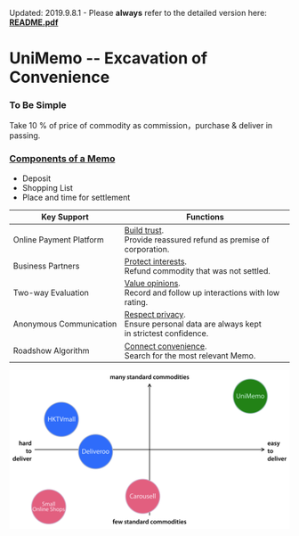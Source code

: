 Updated: 2019.9.8.1&nbsp;-&nbsp;Please <b>always</b> refer to the detailed version here: **[README.pdf](https://github.com/xemexpress/UniMemo/blob/master/exported/README/README.pdf)**

# UniMemo -- Excavation of Convenience

### To Be Simple

Take 10 % of price of commodity as commission，purchase & deliver in passing.

### <u>Components of a Memo</u>

- Deposit
- Shopping List
- Place and time for settlement

| Key Support                       | Functions                                                    |
| --------------------------------- | ------------------------------------------------------------ |
| Online&nbsp;Payment&nbsp;Platform | <u>Build trust</u>.<div>Provide reassured refund as premise of corporation.</div> |
| Business&nbsp;Partners            | <u>Protect interests</u>.<div>Refund commodity that was not settled.</div> |
| Two-way&nbsp;Evaluation           | <u>Value opinions</u>.<div>Record and follow up interactions with low rating.</div> |
| Anonymous&nbsp;Communication      | <u>Respect privacy</u>.<div>Ensure personal data are always kept in&nbsp;strictest&nbsp;confidence.</div> |
| Roadshow&nbsp;Algorithm           | <u>Connect convenience</u>.<div>Search for the most relevant Memo.</div> |

![Positioning](https://raw.githubusercontent.com/xemexpress/UniMemo/master/exported/README/Positioning.jpg)